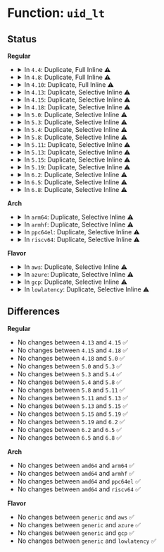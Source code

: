 # Function: <code>uid_lt</code>

## Status
<b>Regular</b>
<ul>
<li>
<details>
<summary>In <code>4.4</code>: Duplicate, Full Inline ⚠️</summary>

**Collision:** Static Duplication

**Inline:** Full

**Transformation:** False

**Instances:**

```
In kernel/auditfilter.c (0)
Location: include/linux/uidgid.h:90
Inline: True
```
```
In fs/quota/kqid.c (0)
Location: include/linux/uidgid.h:90
Inline: True
```
```
In security/keys/key.c (0)
Location: include/linux/uidgid.h:90
Inline: True
```
</details>
</li>
<li>
<details>
<summary>In <code>4.8</code>: Duplicate, Full Inline ⚠️</summary>

**Collision:** Static Duplication

**Inline:** Full

**Transformation:** False

**Instances:**

```
In kernel/auditfilter.c (ffffffff8112d562)
Location: include/linux/uidgid.h:90
Inline: True
```
```
In fs/quota/kqid.c (0)
Location: include/linux/uidgid.h:90
Inline: True
```
```
In security/keys/key.c (0)
Location: include/linux/uidgid.h:90
Inline: True
```
</details>
</li>
<li>
<details>
<summary>In <code>4.10</code>: Duplicate, Full Inline ⚠️</summary>

**Collision:** Static Duplication

**Inline:** Full

**Transformation:** False

**Instances:**

```
In kernel/auditfilter.c (ffffffff81137292)
Location: include/linux/uidgid.h:90
Inline: True
```
```
In fs/quota/kqid.c (0)
Location: include/linux/uidgid.h:90
Inline: True
```
```
In security/keys/key.c (0)
Location: include/linux/uidgid.h:90
Inline: True
```
```
In net/core/fib_rules.c (0)
Location: include/linux/uidgid.h:90
Inline: True
```
</details>
</li>
<li>
<details>
<summary>In <code>4.13</code>: Duplicate, Selective Inline ⚠️</summary>

```c
bool uid_lt(kuid_t left, kuid_t right);
```

**Collision:** Static Duplication

**Inline:** Selective

**Transformation:** False

**Instances:**

```
In kernel/auditfilter.c (ffffffff811387f2)
Location: include/linux/uidgid.h:90
Inline: True
```
```
In fs/quota/kqid.c (0)
Location: include/linux/uidgid.h:90
Inline: True
```
```
In security/keys/key.c (0)
Location: include/linux/uidgid.h:90
Inline: True
```
```
In security/integrity/ima/ima_policy.c (ffffffff813f91d0)
Location: include/linux/uidgid.h:90
Inline: False
```
```
In net/core/fib_rules.c (0)
Location: include/linux/uidgid.h:90
Inline: True
```
**Symbols:**

```
ffffffff813f91d0-ffffffff813f91db: uid_lt (STB_LOCAL)
```
</details>
</li>
<li>
<details>
<summary>In <code>4.15</code>: Duplicate, Selective Inline ⚠️</summary>

```c
bool uid_lt(kuid_t left, kuid_t right);
```

**Collision:** Static Duplication

**Inline:** Selective

**Transformation:** False

**Instances:**

```
In kernel/auditfilter.c (ffffffff811454f1)
Location: include/linux/uidgid.h:91
Inline: True
```
```
In fs/quota/kqid.c (0)
Location: include/linux/uidgid.h:91
Inline: True
```
```
In security/keys/key.c (0)
Location: include/linux/uidgid.h:91
Inline: True
```
```
In security/integrity/ima/ima_policy.c (ffffffff81421660)
Location: include/linux/uidgid.h:91
Inline: False
```
```
In net/core/fib_rules.c (0)
Location: include/linux/uidgid.h:91
Inline: True
```
**Symbols:**

```
ffffffff81421660-ffffffff8142166b: uid_lt (STB_LOCAL)
```
</details>
</li>
<li>
<details>
<summary>In <code>4.18</code>: Duplicate, Selective Inline ⚠️</summary>

```c
bool uid_lt(kuid_t left, kuid_t right);
```

**Collision:** Static Duplication

**Inline:** Selective

**Transformation:** False

**Instances:**

```
In kernel/auditfilter.c (ffffffff81153e91)
Location: include/linux/uidgid.h:91
Inline: True
```
```
In fs/quota/kqid.c (0)
Location: include/linux/uidgid.h:91
Inline: True
```
```
In security/keys/key.c (0)
Location: include/linux/uidgid.h:91
Inline: True
```
```
In security/integrity/ima/ima_policy.c (ffffffff81453b90)
Location: include/linux/uidgid.h:91
Inline: False
```
```
In net/core/fib_rules.c (0)
Location: include/linux/uidgid.h:91
Inline: True
```
**Symbols:**

```
ffffffff81453b90-ffffffff81453b96: uid_lt (STB_LOCAL)
```
</details>
</li>
<li>
<details>
<summary>In <code>5.0</code>: Duplicate, Selective Inline ⚠️</summary>

```c
bool uid_lt(kuid_t left, kuid_t right);
```

**Collision:** Static Duplication

**Inline:** Selective

**Transformation:** False

**Instances:**

```
In kernel/cred.c (0)
Location: include/linux/uidgid.h:91
Inline: True
```
```
In kernel/auditfilter.c (ffffffff81160c31)
Location: include/linux/uidgid.h:91
Inline: True
```
```
In fs/quota/kqid.c (0)
Location: include/linux/uidgid.h:91
Inline: True
```
```
In security/keys/key.c (0)
Location: include/linux/uidgid.h:91
Inline: True
```
```
In security/integrity/ima/ima_policy.c (ffffffff81470d60)
Location: include/linux/uidgid.h:91
Inline: False
```
```
In net/core/fib_rules.c (0)
Location: include/linux/uidgid.h:91
Inline: True
```
**Symbols:**

```
ffffffff81470d60-ffffffff81470d66: uid_lt (STB_LOCAL)
```
</details>
</li>
<li>
<details>
<summary>In <code>5.3</code>: Duplicate, Selective Inline ⚠️</summary>

```c
bool uid_lt(kuid_t left, kuid_t right);
```

**Collision:** Static Duplication

**Inline:** Selective

**Transformation:** False

**Instances:**

```
In kernel/cred.c (0)
Location: include/linux/uidgid.h:91
Inline: True
```
```
In kernel/auditfilter.c (ffffffff8116d295)
Location: include/linux/uidgid.h:91
Inline: True
Inline callers:
  - kernel/auditfilter.c:audit_uid_comparator
```
```
In fs/quota/kqid.c (0)
Location: include/linux/uidgid.h:91
Inline: True
```
```
In security/keys/key.c (0)
Location: include/linux/uidgid.h:91
Inline: True
```
```
In security/integrity/ima/ima_policy.c (ffffffff8149e750)
Location: include/linux/uidgid.h:91
Inline: False
```
```
In net/core/fib_rules.c (0)
Location: include/linux/uidgid.h:91
Inline: True
```
**Symbols:**

```
ffffffff8149e750-ffffffff8149e756: uid_lt (STB_LOCAL)
```
</details>
</li>
<li>
<details>
<summary>In <code>5.4</code>: Duplicate, Selective Inline ⚠️</summary>

```c
bool uid_lt(kuid_t left, kuid_t right);
```

**Collision:** Static Duplication

**Inline:** Selective

**Transformation:** False

**Instances:**

```
In kernel/cred.c (0)
Location: include/linux/uidgid.h:91
Inline: True
```
```
In kernel/auditfilter.c (ffffffff81179135)
Location: include/linux/uidgid.h:91
Inline: True
Inline callers:
  - kernel/auditfilter.c:audit_uid_comparator
```
```
In fs/quota/kqid.c (0)
Location: include/linux/uidgid.h:91
Inline: True
```
```
In security/keys/key.c (0)
Location: include/linux/uidgid.h:91
Inline: True
```
```
In security/integrity/ima/ima_policy.c (ffffffff814b8c00)
Location: include/linux/uidgid.h:91
Inline: False
```
```
In net/core/fib_rules.c (0)
Location: include/linux/uidgid.h:91
Inline: True
```
**Symbols:**

```
ffffffff814b8c00-ffffffff814b8c06: uid_lt (STB_LOCAL)
```
</details>
</li>
<li>
<details>
<summary>In <code>5.8</code>: Duplicate, Selective Inline ⚠️</summary>

```c
bool uid_lt(kuid_t left, kuid_t right);
```

**Collision:** Static Duplication

**Inline:** Selective

**Transformation:** False

**Instances:**

```
In kernel/cred.c (ffffffff810d75be)
Location: include/linux/uidgid.h:91
Inline: True
```
```
In kernel/auditfilter.c (ffffffff8118c175)
Location: include/linux/uidgid.h:91
Inline: True
Inline callers:
  - kernel/auditfilter.c:audit_uid_comparator
```
```
In fs/quota/kqid.c (0)
Location: include/linux/uidgid.h:91
Inline: True
```
```
In security/keys/key.c (ffffffff81496a3f)
Location: include/linux/uidgid.h:91
Inline: True
Inline callers:
  - security/keys/key.c:key_user_lookup
```
```
In security/integrity/ima/ima_policy.c (ffffffff81518860)
Location: include/linux/uidgid.h:91
Inline: False
```
```
In net/core/fib_rules.c (ffffffff81a3f8a8)
Location: include/linux/uidgid.h:91
Inline: True
Inline callers:
  - net/core/fib_rules.c:fib_rules_lookup
```
**Symbols:**

```
ffffffff81518860-ffffffff81518866: uid_lt (STB_LOCAL)
```
</details>
</li>
<li>
<details>
<summary>In <code>5.11</code>: Duplicate, Selective Inline ⚠️</summary>

```c
bool uid_lt(kuid_t left, kuid_t right);
```

**Collision:** Static Duplication

**Inline:** Selective

**Transformation:** False

**Instances:**

```
In kernel/cred.c (ffffffff810d23be)
Location: include/linux/uidgid.h:91
Inline: True
```
```
In kernel/auditfilter.c (ffffffff81189395)
Location: include/linux/uidgid.h:91
Inline: True
Inline callers:
  - kernel/auditfilter.c:audit_uid_comparator
```
```
In fs/quota/kqid.c (0)
Location: include/linux/uidgid.h:91
Inline: True
```
```
In security/keys/key.c (ffffffff814b44af)
Location: include/linux/uidgid.h:91
Inline: True
Inline callers:
  - security/keys/key.c:key_user_lookup
```
```
In security/integrity/ima/ima_policy.c (ffffffff81535820)
Location: include/linux/uidgid.h:91
Inline: False
```
```
In net/core/fib_rules.c (ffffffff81a42514)
Location: include/linux/uidgid.h:91
Inline: True
Inline callers:
  - net/core/fib_rules.c:fib_rules_lookup
```
**Symbols:**

```
ffffffff81535820-ffffffff81535826: uid_lt (STB_LOCAL)
```
</details>
</li>
<li>
<details>
<summary>In <code>5.13</code>: Duplicate, Selective Inline ⚠️</summary>

```c
bool uid_lt(kuid_t left, kuid_t right);
```

**Collision:** Static Duplication

**Inline:** Selective

**Transformation:** False

**Instances:**

```
In kernel/cred.c (ffffffff810d3f9e)
Location: include/linux/uidgid.h:91
Inline: True
```
```
In kernel/auditfilter.c (ffffffff8118a205)
Location: include/linux/uidgid.h:91
Inline: True
Inline callers:
  - kernel/auditfilter.c:audit_uid_comparator
```
```
In fs/quota/kqid.c (0)
Location: include/linux/uidgid.h:91
Inline: True
```
```
In security/keys/key.c (ffffffff814ba2cf)
Location: include/linux/uidgid.h:91
Inline: True
Inline callers:
  - security/keys/key.c:key_user_lookup
```
```
In security/integrity/ima/ima_policy.c (ffffffff8153de50)
Location: include/linux/uidgid.h:91
Inline: False
```
```
In net/core/fib_rules.c (ffffffff81a27224)
Location: include/linux/uidgid.h:91
Inline: True
Inline callers:
  - net/core/fib_rules.c:fib_rules_lookup
```
**Symbols:**

```
ffffffff8153de50-ffffffff8153de56: uid_lt (STB_LOCAL)
```
</details>
</li>
<li>
<details>
<summary>In <code>5.15</code>: Duplicate, Selective Inline ⚠️</summary>

```c
bool uid_lt(kuid_t left, kuid_t right);
```

**Collision:** Static Duplication

**Inline:** Selective

**Transformation:** False

**Instances:**

```
In kernel/cred.c (ffffffff810e711e)
Location: include/linux/uidgid.h:91
Inline: True
```
```
In kernel/auditfilter.c (ffffffff811b2cc5)
Location: include/linux/uidgid.h:91
Inline: True
Inline callers:
  - kernel/auditfilter.c:audit_uid_comparator
```
```
In fs/quota/kqid.c (0)
Location: include/linux/uidgid.h:91
Inline: True
```
```
In security/keys/key.c (ffffffff81512aff)
Location: include/linux/uidgid.h:91
Inline: True
Inline callers:
  - security/keys/key.c:key_user_lookup
```
```
In security/integrity/ima/ima_policy.c (ffffffff8159cd20)
Location: include/linux/uidgid.h:91
Inline: False
```
```
In net/core/fib_rules.c (ffffffff81adbfb4)
Location: include/linux/uidgid.h:91
Inline: True
Inline callers:
  - net/core/fib_rules.c:fib_rules_lookup
```
**Symbols:**

```
ffffffff8159cd20-ffffffff8159cd26: uid_lt (STB_LOCAL)
```
</details>
</li>
<li>
<details>
<summary>In <code>5.19</code>: Duplicate, Selective Inline ⚠️</summary>

```c
bool uid_lt(kuid_t left, kuid_t right);
```

**Collision:** Static Duplication

**Inline:** Selective

**Transformation:** False

**Instances:**

```
In kernel/cred.c (ffffffff81101098)
Location: include/linux/uidgid.h:91
Inline: True
Inline callers:
  - kernel/cred.c:cred_fscmp
```
```
In kernel/auditfilter.c (ffffffff811e5085)
Location: include/linux/uidgid.h:91
Inline: True
Inline callers:
  - kernel/auditfilter.c:audit_uid_comparator
```
```
In fs/quota/kqid.c (0)
Location: include/linux/uidgid.h:91
Inline: True
```
```
In security/keys/key.c (ffffffff815a4ee6)
Location: include/linux/uidgid.h:91
Inline: True
Inline callers:
  - security/keys/key.c:key_user_lookup
```
```
In security/integrity/ima/ima_policy.c (ffffffff81641ef0)
Location: include/linux/uidgid.h:91
Inline: False
```
```
In net/core/fib_rules.c (ffffffff81c5d2df)
Location: include/linux/uidgid.h:91
Inline: True
Inline callers:
  - net/core/fib_rules.c:fib_rules_lookup
```
**Symbols:**

```
ffffffff81641ef0-ffffffff81641efe: uid_lt (STB_LOCAL)
```
</details>
</li>
<li>
<details>
<summary>In <code>6.2</code>: Duplicate, Selective Inline ⚠️</summary>

```c
bool uid_lt(kuid_t left, kuid_t right);
```

**Collision:** Static Duplication

**Inline:** Selective

**Transformation:** False

**Instances:**

```
In kernel/cred.c (ffffffff81126198)
Location: include/linux/uidgid.h:91
Inline: True
Inline callers:
  - kernel/cred.c:cred_fscmp
```
```
In kernel/auditfilter.c (ffffffff8122b0c5)
Location: include/linux/uidgid.h:91
Inline: True
Inline callers:
  - kernel/auditfilter.c:audit_uid_comparator
```
```
In fs/quota/kqid.c (0)
Location: include/linux/uidgid.h:91
Inline: True
```
```
In security/keys/key.c (ffffffff8164ecc6)
Location: include/linux/uidgid.h:91
Inline: True
Inline callers:
  - security/keys/key.c:key_user_lookup
```
```
In security/apparmor/audit.c (ffffffff816c1a11)
Location: include/linux/uidgid.h:91
Inline: True
```
```
In security/integrity/ima/ima_policy.c (ffffffff816f9fc0)
Location: include/linux/uidgid.h:91
Inline: False
```
```
In net/core/fib_rules.c (ffffffff81e13a8f)
Location: include/linux/uidgid.h:91
Inline: True
Inline callers:
  - net/core/fib_rules.c:fib_rules_lookup
```
**Symbols:**

```
ffffffff816f9fc0-ffffffff816f9fce: uid_lt (STB_LOCAL)
```
</details>
</li>
<li>
<details>
<summary>In <code>6.5</code>: Duplicate, Selective Inline ⚠️</summary>

```c
bool uid_lt(kuid_t left, kuid_t right);
```

**Collision:** Static Duplication

**Inline:** Selective

**Transformation:** False

**Instances:**

```
In kernel/cred.c (ffffffff81133648)
Location: include/linux/uidgid.h:91
Inline: True
Inline callers:
  - kernel/cred.c:cred_fscmp
```
```
In kernel/auditfilter.c (ffffffff8124172d)
Location: include/linux/uidgid.h:91
Inline: True
Inline callers:
  - kernel/auditfilter.c:audit_uid_comparator
```
```
In fs/quota/kqid.c (0)
Location: include/linux/uidgid.h:91
Inline: True
```
```
In security/keys/key.c (ffffffff81687526)
Location: include/linux/uidgid.h:91
Inline: True
Inline callers:
  - security/keys/key.c:key_user_lookup
```
```
In security/apparmor/audit.c (ffffffff816fa001)
Location: include/linux/uidgid.h:91
Inline: True
```
```
In security/integrity/ima/ima_policy.c (ffffffff817340f0)
Location: include/linux/uidgid.h:91
Inline: False
```
```
In net/core/fib_rules.c (ffffffff81e873cf)
Location: include/linux/uidgid.h:91
Inline: True
Inline callers:
  - net/core/fib_rules.c:fib_rules_lookup
```
**Symbols:**

```
ffffffff817340f0-ffffffff817340fe: uid_lt (STB_LOCAL)
```
</details>
</li>
<li>
<details>
<summary>In <code>6.8</code>: Duplicate, Selective Inline ⚠️</summary>

```c
bool uid_lt(kuid_t left, kuid_t right);
```

**Collision:** Static Duplication

**Inline:** Selective

**Transformation:** False

**Instances:**

```
In kernel/cred.c (ffffffff8113e5b8)
Location: include/linux/uidgid.h:83
Inline: True
Inline callers:
  - kernel/cred.c:cred_fscmp
```
```
In kernel/auditfilter.c (ffffffff8125b55d)
Location: include/linux/uidgid.h:83
Inline: True
Inline callers:
  - kernel/auditfilter.c:audit_uid_comparator
```
```
In fs/quota/kqid.c (0)
Location: include/linux/uidgid.h:83
Inline: True
```
```
In security/keys/key.c (ffffffff816c3a06)
Location: include/linux/uidgid.h:83
Inline: True
Inline callers:
  - security/keys/key.c:key_user_lookup
```
```
In security/apparmor/audit.c (ffffffff81736da1)
Location: include/linux/uidgid.h:83
Inline: True
```
```
In security/integrity/ima/ima_policy.c (ffffffff81774be0)
Location: include/linux/uidgid.h:83
Inline: False
```
```
In net/core/fib_rules.c (ffffffff81f493df)
Location: include/linux/uidgid.h:83
Inline: True
Inline callers:
  - net/core/fib_rules.c:fib_rules_lookup
```
**Symbols:**

```
ffffffff81774be0-ffffffff81774bee: uid_lt (STB_LOCAL)
```
</details>
</li>
</ul>
<b>Arch</b>
<ul>
<li>
<details>
<summary>In <code>arm64</code>: Duplicate, Selective Inline ⚠️</summary>

```c
bool uid_lt(kuid_t left, kuid_t right);
```

**Collision:** Static Duplication

**Inline:** Selective

**Transformation:** False

**Instances:**

```
In kernel/cred.c (0)
Location: include/linux/uidgid.h:91
Inline: True
```
```
In kernel/auditfilter.c (ffff8000101ee338)
Location: include/linux/uidgid.h:91
Inline: True
Inline callers:
  - kernel/auditfilter.c:audit_uid_comparator
```
```
In fs/quota/kqid.c (0)
Location: include/linux/uidgid.h:91
Inline: True
```
```
In security/keys/key.c (0)
Location: include/linux/uidgid.h:91
Inline: True
```
```
In security/integrity/ima/ima_policy.c (ffff8000105b0f28)
Location: include/linux/uidgid.h:91
Inline: False
```
```
In net/core/fib_rules.c (0)
Location: include/linux/uidgid.h:91
Inline: True
```
**Symbols:**

```
ffff8000105b0f28-ffff8000105b0f34: uid_lt (STB_LOCAL)
```
</details>
</li>
<li>
<details>
<summary>In <code>armhf</code>: Duplicate, Selective Inline ⚠️</summary>

```c
bool uid_lt(kuid_t left, kuid_t right);
```

**Collision:** Static Duplication

**Inline:** Selective

**Transformation:** False

**Instances:**

```
In kernel/cred.c (0)
Location: include/linux/uidgid.h:91
Inline: True
```
```
In kernel/auditfilter.c (c042e434)
Location: include/linux/uidgid.h:91
Inline: True
Inline callers:
  - kernel/auditfilter.c:audit_uid_comparator
```
```
In fs/quota/kqid.c (0)
Location: include/linux/uidgid.h:91
Inline: True
```
```
In security/keys/key.c (0)
Location: include/linux/uidgid.h:91
Inline: True
```
```
In security/integrity/ima/ima_policy.c (c07605bc)
Location: include/linux/uidgid.h:91
Inline: False
```
```
In net/core/fib_rules.c (0)
Location: include/linux/uidgid.h:91
Inline: True
```
**Symbols:**

```
c07605bc-c07605d8: uid_lt (STB_LOCAL)
```
</details>
</li>
<li>
<details>
<summary>In <code>ppc64el</code>: Duplicate, Selective Inline ⚠️</summary>

```c
bool uid_lt(kuid_t left, kuid_t right);
```

**Collision:** Static Duplication

**Inline:** Selective

**Transformation:** False

**Instances:**

```
In kernel/cred.c (0)
Location: include/linux/uidgid.h:91
Inline: True
```
```
In kernel/auditfilter.c (c000000000260f50)
Location: include/linux/uidgid.h:91
Inline: True
Inline callers:
  - kernel/auditfilter.c:audit_uid_comparator
```
```
In fs/quota/kqid.c (0)
Location: include/linux/uidgid.h:91
Inline: True
```
```
In security/keys/key.c (0)
Location: include/linux/uidgid.h:91
Inline: True
```
```
In security/integrity/ima/ima_policy.c (c000000000730de0)
Location: include/linux/uidgid.h:91
Inline: False
```
```
In net/core/fib_rules.c (0)
Location: include/linux/uidgid.h:91
Inline: True
```
**Symbols:**

```
c000000000730de0-c000000000730df4: uid_lt (STB_LOCAL)
```
</details>
</li>
<li>
<details>
<summary>In <code>riscv64</code>: Duplicate, Selective Inline ⚠️</summary>

```c
bool uid_lt(kuid_t left, kuid_t right);
```

**Collision:** Static Duplication

**Inline:** Selective

**Transformation:** False

**Instances:**

```
In kernel/cred.c (0)
Location: include/linux/uidgid.h:91
Inline: True
```
```
In kernel/auditfilter.c (ffffffe000162532)
Location: include/linux/uidgid.h:91
Inline: True
Inline callers:
  - kernel/auditfilter.c:audit_uid_comparator
```
```
In fs/quota/kqid.c (0)
Location: include/linux/uidgid.h:91
Inline: True
```
```
In security/keys/key.c (0)
Location: include/linux/uidgid.h:91
Inline: True
```
```
In security/integrity/ima/ima_policy.c (ffffffe0003f89bc)
Location: include/linux/uidgid.h:91
Inline: False
```
```
In net/core/fib_rules.c (0)
Location: include/linux/uidgid.h:91
Inline: True
```
**Symbols:**

```
ffffffe0003f89bc-ffffffe0003f89d0: uid_lt (STB_LOCAL)
```
</details>
</li>
</ul>
<b>Flavor</b>
<ul>
<li>
<details>
<summary>In <code>aws</code>: Duplicate, Selective Inline ⚠️</summary>

```c
bool uid_lt(kuid_t left, kuid_t right);
```

**Collision:** Static Duplication

**Inline:** Selective

**Transformation:** False

**Instances:**

```
In kernel/cred.c (0)
Location: include/linux/uidgid.h:91
Inline: True
```
```
In kernel/auditfilter.c (ffffffff81171755)
Location: include/linux/uidgid.h:91
Inline: True
Inline callers:
  - kernel/auditfilter.c:audit_uid_comparator
```
```
In fs/quota/kqid.c (0)
Location: include/linux/uidgid.h:91
Inline: True
```
```
In security/keys/key.c (0)
Location: include/linux/uidgid.h:91
Inline: True
```
```
In security/integrity/ima/ima_policy.c (ffffffff814b11e0)
Location: include/linux/uidgid.h:91
Inline: False
```
```
In net/core/fib_rules.c (0)
Location: include/linux/uidgid.h:91
Inline: True
```
**Symbols:**

```
ffffffff814b11e0-ffffffff814b11e6: uid_lt (STB_LOCAL)
```
</details>
</li>
<li>
<details>
<summary>In <code>azure</code>: Duplicate, Selective Inline ⚠️</summary>

```c
bool uid_lt(kuid_t left, kuid_t right);
```

**Collision:** Static Duplication

**Inline:** Selective

**Transformation:** False

**Instances:**

```
In kernel/cred.c (0)
Location: include/linux/uidgid.h:91
Inline: True
```
```
In kernel/auditfilter.c (ffffffff811648f5)
Location: include/linux/uidgid.h:91
Inline: True
Inline callers:
  - kernel/auditfilter.c:audit_uid_comparator
```
```
In fs/quota/kqid.c (0)
Location: include/linux/uidgid.h:91
Inline: True
```
```
In security/keys/key.c (0)
Location: include/linux/uidgid.h:91
Inline: True
```
```
In security/integrity/ima/ima_policy.c (ffffffff814a1c00)
Location: include/linux/uidgid.h:91
Inline: False
```
```
In net/core/fib_rules.c (0)
Location: include/linux/uidgid.h:91
Inline: True
```
**Symbols:**

```
ffffffff814a1c00-ffffffff814a1c06: uid_lt (STB_LOCAL)
```
</details>
</li>
<li>
<details>
<summary>In <code>gcp</code>: Duplicate, Selective Inline ⚠️</summary>

```c
bool uid_lt(kuid_t left, kuid_t right);
```

**Collision:** Static Duplication

**Inline:** Selective

**Transformation:** False

**Instances:**

```
In kernel/cred.c (0)
Location: include/linux/uidgid.h:91
Inline: True
```
```
In kernel/auditfilter.c (ffffffff8116f525)
Location: include/linux/uidgid.h:91
Inline: True
Inline callers:
  - kernel/auditfilter.c:audit_uid_comparator
```
```
In fs/quota/kqid.c (0)
Location: include/linux/uidgid.h:91
Inline: True
```
```
In security/keys/key.c (0)
Location: include/linux/uidgid.h:91
Inline: True
```
```
In security/integrity/ima/ima_policy.c (ffffffff814ad270)
Location: include/linux/uidgid.h:91
Inline: False
```
```
In net/core/fib_rules.c (0)
Location: include/linux/uidgid.h:91
Inline: True
```
**Symbols:**

```
ffffffff814ad270-ffffffff814ad276: uid_lt (STB_LOCAL)
```
</details>
</li>
<li>
<details>
<summary>In <code>lowlatency</code>: Duplicate, Selective Inline ⚠️</summary>

```c
bool uid_lt(kuid_t left, kuid_t right);
```

**Collision:** Static Duplication

**Inline:** Selective

**Transformation:** False

**Instances:**

```
In kernel/cred.c (0)
Location: include/linux/uidgid.h:91
Inline: True
```
```
In kernel/auditfilter.c (ffffffff8117cd15)
Location: include/linux/uidgid.h:91
Inline: True
Inline callers:
  - kernel/auditfilter.c:audit_uid_comparator
```
```
In fs/quota/kqid.c (0)
Location: include/linux/uidgid.h:91
Inline: True
```
```
In security/keys/key.c (0)
Location: include/linux/uidgid.h:91
Inline: True
```
```
In security/integrity/ima/ima_policy.c (ffffffff814c5cc0)
Location: include/linux/uidgid.h:91
Inline: False
```
```
In net/core/fib_rules.c (0)
Location: include/linux/uidgid.h:91
Inline: True
```
**Symbols:**

```
ffffffff814c5cc0-ffffffff814c5cc6: uid_lt (STB_LOCAL)
```
</details>
</li>
</ul>

## Differences
<b>Regular</b>
<ul>
<li>
No changes between <code>4.13</code> and <code>4.15</code> ✅
</li>
<li>
No changes between <code>4.15</code> and <code>4.18</code> ✅
</li>
<li>
No changes between <code>4.18</code> and <code>5.0</code> ✅
</li>
<li>
No changes between <code>5.0</code> and <code>5.3</code> ✅
</li>
<li>
No changes between <code>5.3</code> and <code>5.4</code> ✅
</li>
<li>
No changes between <code>5.4</code> and <code>5.8</code> ✅
</li>
<li>
No changes between <code>5.8</code> and <code>5.11</code> ✅
</li>
<li>
No changes between <code>5.11</code> and <code>5.13</code> ✅
</li>
<li>
No changes between <code>5.13</code> and <code>5.15</code> ✅
</li>
<li>
No changes between <code>5.15</code> and <code>5.19</code> ✅
</li>
<li>
No changes between <code>5.19</code> and <code>6.2</code> ✅
</li>
<li>
No changes between <code>6.2</code> and <code>6.5</code> ✅
</li>
<li>
No changes between <code>6.5</code> and <code>6.8</code> ✅
</li>
</ul>
<b>Arch</b>
<ul>
<li>
No changes between <code>amd64</code> and <code>arm64</code> ✅
</li>
<li>
No changes between <code>amd64</code> and <code>armhf</code> ✅
</li>
<li>
No changes between <code>amd64</code> and <code>ppc64el</code> ✅
</li>
<li>
No changes between <code>amd64</code> and <code>riscv64</code> ✅
</li>
</ul>
<b>Flavor</b>
<ul>
<li>
No changes between <code>generic</code> and <code>aws</code> ✅
</li>
<li>
No changes between <code>generic</code> and <code>azure</code> ✅
</li>
<li>
No changes between <code>generic</code> and <code>gcp</code> ✅
</li>
<li>
No changes between <code>generic</code> and <code>lowlatency</code> ✅
</li>
</ul>

